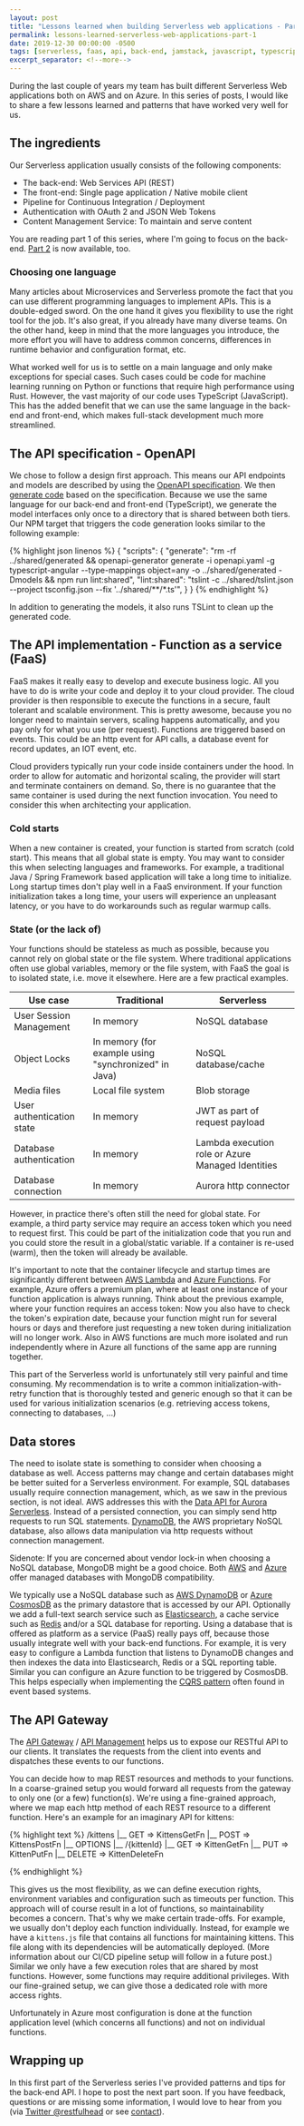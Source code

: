```yaml
---
layout: post
title: "Lessons learned when building Serverless web applications - Part 1"
permalink: lessons-learned-serverless-web-applications-part-1
date: 2019-12-30 00:00:00 -0500
tags: [serverless, faas, api, back-end, jamstack, javascript, typescript, nodejs, nosql]
excerpt_separator: <!--more-->
---
```

During the last couple of years my team has built different Serverless Web applications both on AWS and on Azure. In this series of posts, I would like to share a few lessons learned and patterns that have worked very well for us.
<!--more-->

## The ingredients

Our Serverless application usually consists of the following components:

- The back-end: Web Services API (REST)
- The front-end: Single page application / Native mobile client
- Pipeline for Continuous Integration / Deployment
- Authentication with OAuth 2 and JSON Web Tokens
- Content Management Service: To maintain and serve content

You are reading part 1 of this series, where I'm going to focus on the back-end. [Part 2](2020-04-21-lessons-learned-serverless-web-applications-part-2) is now available, too.

### Choosing one language
Many articles about Microservices and Serverless promote the fact that you can use different programming languages to implement APIs. This is a double-edged sword. On the one hand it gives you flexibility to use the right tool for the job. It's also great, if you already have many diverse teams. On the other hand, keep in mind that the more languages you introduce, the more effort you will have to address common concerns, differences in runtime behavior and configuration format, etc.

What worked well for us is to settle on a main language and only make exceptions for special cases. Such cases could be code for machine learning running on Python or functions that require high performance using Rust. However, the vast majority of our code uses TypeScript (JavaScript). This has the added benefit that we can use the same language in the back-end and front-end, which makes full-stack development much more streamlined.

## The API specification - OpenAPI

We chose to follow a design first approach. This means our API endpoints and models are described by using the [OpenAPI specification][openapi]. We then [generate code][openapi-generator] based on the specification. Because we use the same language for our back-end and front-end (TypeScript), we generate the model interfaces only once to a directory that is shared between both tiers. Our NPM target that triggers the code generation looks similar to the following example:

{% highlight json linenos %}
{
  "scripts": {
    "generate": "rm -rf ../shared/generated && openapi-generator generate -i openapi.yaml -g typescript-angular --type-mappings object=any -o ../shared/generated -Dmodels && npm run lint:shared",
    "lint:shared": "tslint -c ../shared/tslint.json --project tsconfig.json --fix '../shared/**/*.ts'",
  }
}
{% endhighlight %}

In addition to generating the models, it also runs TSLint to clean up the generated code.

## The API implementation - Function as a service (FaaS) 

FaaS makes it really easy to develop and execute business logic. All you have to do is write your code and deploy it to your cloud provider. The cloud provider is then responsible to execute the functions in a secure, fault tolerant and scalable environment. This is pretty awesome, because you no longer need to maintain servers, scaling happens automatically, and you pay only for what you use (per request). Functions are triggered based on events. This could be an http event for API calls, a database event for record updates, an IOT event, etc. 

Cloud providers typically run your code inside containers under the hood. In order to allow for automatic and horizontal scaling, the provider will start and terminate containers on demand. So, there is no guarantee that the same container is used during the next function invocation. You need to consider this when architecting your application. 

### Cold starts
When a new container is created, your function is started from scratch (cold start). This means that all global state is empty. You may want to consider this when selecting languages and frameworks. For example, a traditional Java / Spring Framework based application will take a long time to initialize. Long startup times don't play well in a FaaS environment. If your function initialization takes a long time, your users will experience an unpleasant latency, or you have to do workarounds such as regular warmup calls. 

### State (or the lack of)
Your functions should be stateless as much as possible, because you cannot rely on global state or the file system. Where traditional applications often use global variables, memory or the file system, with FaaS the goal is to isolated state, i.e. move it elsewhere. Here are a few practical examples.

| Use case                  | Traditional                                          | Serverless                                         |
|---------------------------|------------------------------------------------------|----------------------------------------------------|
| User Session Management   | In memory                                            | NoSQL database                                     |
| Object Locks              | In memory (for example using "synchronized" in Java) | NoSQL database/cache                               |
| Media files               | Local file system                                    | Blob storage                                       |
| User authentication state | In memory                                            | JWT as part of request payload                     |
| Database authentication   | In memory                                            | Lambda execution role or Azure Managed Identities  |
| Database connection       | In memory                                            | Aurora http connector                              |

However, in practice there's often still the need for global state. For example, a third party service may require an access token which you need to request first. This could be part of the initialization code that you run and you could store the result in a global/static variable. If a container is re-used (warm), then the token will already be available.

It's important to note that the container lifecycle and startup times are significantly different between [AWS Lambda][aws-lambda] and [Azure Functions][azure-functions]. For example, Azure offers a premium plan, where at least one instance of your function application is always running. Think about the previous example, where your function requires an access token: Now you also have to check the token's expiration date, because your function might run for several hours or days and therefore just requesting a new token during initialization will no longer work. Also in AWS functions are much more isolated and run independently where in Azure all functions of the same app are running together.

This part of the Serverless world is unfortunately still very painful and time consuming. My recommendation is to write a common initialization-with-retry function that is thoroughly tested and generic enough so that it can be used for various initialization scenarios (e.g. retrieving access tokens, connecting to databases, ...)

## Data stores

The need to isolate state is something to consider when choosing a database as well. Access patterns may change and certain databases might be better suited for a Serverless environment. For example, SQL databases usually require connection management, which, as we saw in the previous section, is not ideal. AWS addresses this with the [Data API for Aurora Serverless][aws-aurora-http]. Instead of a persisted connection, you can simply send http requests to run SQL statements. [DynamoDB][aws-dynamodb], the AWS proprietary NoSQL database, also allows data manipulation via http requests without connection management. 

Sidenote: If you are concerned about vendor lock-in when choosing a NoSQL database, MongoDB might be a good choice. Both [AWS][aws-mongodb] and [Azure][azure-mongodb] offer managed databases with MongoDB compatibility.

We typically use a NoSQL database such as [AWS DynamoDB][aws-dynamodb] or [Azure CosmosDB][azure-mongodb] as the primary datastore that is accessed by our API. Optionally we add a full-text search service such as [Elasticsearch][elasticsearch], a cache service such as [Redis][redis] and/or a SQL database for reporting. Using a database that is offered as platform as a service (PaaS) really pays off, because those usually integrate well with your back-end functions. For example, it is very easy to configure a Lambda function that listens to DynamoDB changes and then indexes the data into Elasticsearch, Redis or a SQL reporting table. Similar you can configure an Azure function to be triggered by CosmosDB. This helps especially when implementing the [CQRS pattern][cqrs] often found in event based systems.

## The API Gateway

The [API Gateway][aws-api-gateway] / [API Management][azure-apim] helps us to expose our RESTful API to our clients. It translates the requests from the client into events and dispatches these events to our functions. 

You can decide how to map REST resources and methods to your functions. In a coarse-grained setup you would forward all requests from the gateway to only one (or a few) function(s). We're using a fine-grained approach, where we map each http method of each REST resource to a different function. Here's an example for an imaginary API for kittens: 

{% highlight text %}
 /kittens
 |__ GET            => KittensGetFn 
 |__ POST           => KittensPostFn
 |__ OPTIONS 
 |__ /{kittenId} 
      |__ GET       => KittenGetFn 
      |__ PUT       => KittenPutFn
      |__ DELETE    => KittenDeleteFn

{% endhighlight %}

This gives us the most flexibility, as we can define execution rights, environment variables and configuration such as timeouts per function. This approach will of course result in a lot of functions, so maintainability becomes a concern. That's why we make certain trade-offs. For example, we usually don't deploy each function individually. Instead, for example we have a `kittens.js` file that contains all functions for maintaining kittens. This file along with its dependencies will be automatically deployed. (More information about our CI/CD pipeline setup will follow in a future post.) Similar we only have a few execution roles that are shared by most functions. However, some functions may require additional privileges. With our fine-grained setup, we can give those a dedicated role with more access rights.

Unfortunately in Azure most configuration is done at the function application level (which concerns all functions) and not on individual functions.

## Wrapping up
In this first part of the Serverless series I've provided patterns and tips for the back-end API. I hope to post the next part soon. If you have feedback, questions or are missing some information, I would love to hear from you (via [Twitter @restfulhead](http://twitter.com/restfulhead) or see [contact](/contact)). 


[openapi]: https://swagger.io/docs/specification/about/ 
[openapi-generator]: https://github.com/OpenAPITools/openapi-generator
[aws-lambda]: https://aws.amazon.com/lambda/
[azure-functions]: https://azure.microsoft.com/en-us/services/functions/
[aws-aurora-http]: https://docs.aws.amazon.com/AmazonRDS/latest/AuroraUserGuide/data-api.html
[aws-dynamodb]: https://aws.amazon.com/dynamodb/
[aws-mongodb]: https://aws.amazon.com/blogs/aws/new-amazon-documentdb-with-mongodb-compatibility-fast-scalable-and-highly-available/
[azure-mongodb]: https://docs.microsoft.com/en-us/azure/cosmos-db/mongodb-introduction
[elasticsearch]: https://www.elastic.co/
[redis]: https://redis.io/
[cqrs]: https://martinfowler.com/bliki/CQRS.html
[aws-api-gateway]: https://aws.amazon.com/api-gateway/
[azure-apim]: https://azure.microsoft.com/en-us/services/api-management/
